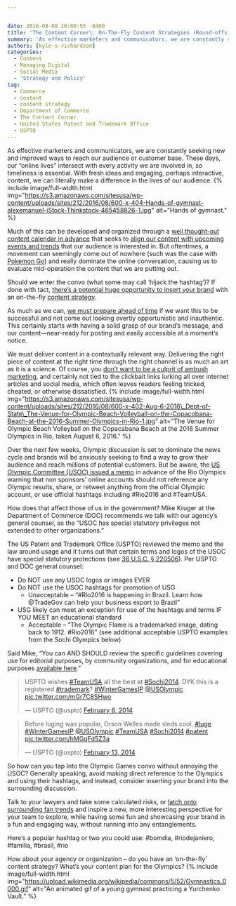 ```yaml
---


date: 2016-08-08 10:00:55 -0400
title: 'The Content Corner\: On-The-Fly Content Strategies (Round-offs, Back Handsprings, & Double Twisting Layouts Not Required)'
summary: 'As effective marketers and communicators, we are constantly seeking new and improved ways to reach our audience or customer base.&nbsp;These days, our &ldquo;online lives&rdquo; intersect with every activity we are involved in, so timeliness is essential. With fresh ideas and engaging, perhaps interactive, content, we can literally make a difference in the lives of our'
authors: [kyle-s-richardson]
categories:
  - Content
  - Managing Digital
  - Social Media
  - 'Strategy and Policy'
tag:
  - Commerce
  - content
  - content strategy
  - Department of Commerce
  - The Content Corner
  - United States Patent and Trademark Office
  - USPTO
---
```


As effective marketers and communicators, we are constantly seeking new and improved ways to reach our audience or customer base. These days, our “online lives” intersect with every activity we are involved in, so timeliness is essential. With fresh ideas and engaging, perhaps interactive, content, we can literally make a difference in the lives of our audience. 
{% include image/full-width.html img="https://s3.amazonaws.com/sitesusa/wp-content/uploads/sites/212/2016/08/600-x-404-Hands-of-gymnast-alexemanuel-iStock-Thinkstock-465458826-1.jpg" alt="Hands of gymnast." %} 

Much of this can be developed and organized through a [well thought-out content calendar in advance](http://www.WHATEVER/2015/07/27/the-content-corner-supporting-your-content/) that seeks to [align our content with upcoming events and trends](http://www.WHATEVER/2015/03/02/the-content-corner-catching-a-wave/) that our audience is interested in. But oftentimes, a movement can seemingly come out of nowhere (such was the case with [Pokemon Go](http://find.WHATEVER/search?utf8=%E2%9C%93&affiliate=digitalgov&query=Pokemon)) and really dominate the online conversation, causing us to evaluate mid-operation the content that we are putting out.

Should we enter the convo (what some may call ‘hijack the hashtag’)? If done with tact, [there’s a potential huge opportunity to insert your brand](http://www.WHATEVER/2015/09/21/the-content-corner-harness-the-power-of-user-generated-content/) with an on-the-fly [content strategy](http://www.WHATEVER/2015/03/23/the-content-corner-building-a-content-strategy/).

As much as we can, [we must prepare ahead of time](http://www.WHATEVER/2015/07/27/the-content-corner-supporting-your-content/) if we want this to be successful and not come out looking overtly opportunistic and inauthentic. This certainly starts with having a solid grasp of our brand’s message, and our content—near-ready for posting and easily accessible at a moment’s notice.

We must deliver content in a contextually relevant way. Delivering the right piece of content at the right time through the right channel is as much an art as it is a science. Of course, you [don’t want to be a culprit of ambush marketing](http://www.fifa.com/worldcup/organisation/marketing/brand-protection/prohibited-marketing/index.html), and certainly not tied to the clickbait links lurking all over internet articles and social media, which often leaves readers feeling tricked, cheated, or otherwise dissatisfied. 
{% include image/full-width.html img="https://s3.amazonaws.com/sitesusa/wp-content/uploads/sites/212/2016/08/600-x-402-Aug-6-2016\_Dept-of-State\_The-Venue-for-Olympic-Beach-Volleyball-on-the-Copacobana-Beach-at-the-2016-Summer-Olympics-in-Rio-1.jpg" alt="The Venue for Olympic Beach Volleyball on the Copacabana Beach at the 2016 Summer Olympics in Rio, taken August 6, 2016." %} 

Over the next few weeks, Olympic discussion is set to dominate the news cycle and brands will be anxiously seeking to find a way to grow their audience and reach millions of potential customers. But be aware, the [US Olympic Committee (USOC) issued a memo](http://www.bbc.com/news/blogs-trending-36915565) in advance of the Rio Olympics warning that non sponsors’ online accounts should not reference any Olympic results, share, or retweet anything from the official Olympic account, or use official hashtags including #Rio2016 and #TeamUSA.

How does that affect those of us in the government? Mike Kruger at the Department of Commerce (DOC) recommends we talk with our agency’s general counsel, as the “USOC has special statutory privileges not extended to other organizations.”

The US Patent and Trademark Office (USPTO) reviewed the memo and the law around usage and it turns out that certain terms and logos of the USOC have special statutory protections (see [36 U.S.C. § 220506](https://www.law.cornell.edu/uscode/text/36/220506)). Per USPTO and DOC general counsel:

  * Do NOT use any USOC logos or images EVER
  * Do NOT use the USOC hashtags for promotion of USG 
      * Unacceptable – “#Rio2016 is happening in Brazil. Learn how @TradeGov can help your business export to Brazil”
  * USG likely can meet an exception for use of the hashtags and terms IF YOU MEET an educational standard 
      * Acceptable –  “The Olympic Flame is a trademarked image, dating back to 1912. #Rio2016” (see additional acceptable USPTO examples from the Sochi Olympics below)

Said Mike, “You can AND SHOULD review the specific guidelines covering use for editorial purposes, by community organizations, and for educational purposes [available here](http://www.teamusa.org/brand-usage-guidelines).”

<blockquote class="twitter-tweet" data-width="500">
  <p lang="en" dir="ltr">
    USPTO wishes <a href="https://twitter.com/hashtag/TeamUSA?src=hash">#TeamUSA</a> all the best at <a href="https://twitter.com/hashtag/Sochi2014?src=hash">#Sochi2014</a>. DYK this is a registered <a href="https://twitter.com/hashtag/trademark?src=hash">#trademark</a>? <a href="https://twitter.com/hashtag/WinterGamesIP?src=hash">#WinterGamesIP</a> <a href="https://twitter.com/USOlympic">@USOlympic</a> <a href="http://t.co/mGr7C8SHwo">pic.twitter.com/mGr7C8SHwo</a>
  </p>
  
  <p>
    &mdash; USPTO (@uspto) <a href="https://twitter.com/uspto/status/431481829195931648">February 6, 2014</a>
  </p>
</blockquote>



<blockquote class="twitter-tweet" data-width="500">
  <p lang="en" dir="ltr">
    Before luging was popular, Orson Welles made sleds cool. <a href="https://twitter.com/hashtag/luge?src=hash">#luge</a> <a href="https://twitter.com/hashtag/WinterGamesIP?src=hash">#WinterGamesIP</a> <a href="https://twitter.com/USOlympic">@USOlympic</a> <a href="https://twitter.com/hashtag/TeamUSA?src=hash">#TeamUSA</a> <a href="https://twitter.com/hashtag/Sochi2014?src=hash">#Sochi2014</a> <a href="https://twitter.com/hashtag/patent?src=hash">#patent</a> <a href="http://t.co/hMGqFd5Z3a">pic.twitter.com/hMGqFd5Z3a</a>
  </p>
  
  <p>
    &mdash; USPTO (@uspto) <a href="https://twitter.com/uspto/status/433981593019879424">February 13, 2014</a>
  </p>
</blockquote>



So how can you tap Into the Olympic Games convo without annoying the USOC? Generally speaking, avoid making direct reference to the Olympics and using their hashtags, and instead, consider inserting your brand into the surrounding discussion.

Talk to your lawyers and take some calculated risks, or [latch onto surrounding fan trends](http://www.WHATEVER/2015/03/02/the-content-corner-catching-a-wave/) and inspire a new, more interesting perspective for your team to explore, while having some fun and showcasing your brand in a fun and engaging way, without running into any entanglements.

Here’s a popular hashtag or two you could use: #bomdia, #riodejaniero, #familia, #brasil, #rio

How about your agency or organization – do you have an ‘on-the-fly’ content strategy? What’s your content plan for the Olympics? 
{% include image/full-width.html img="https://upload.wikimedia.org/wikipedia/commons/5/52/Gymnastics_0000.gif" alt="An animated gif of a young gymnast practicing a Yurchenko Vault." %}